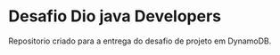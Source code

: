 #	Desafio Dio java Developers

Repositorio criado para a entrega do desafio de projeto em DynamoDB.

